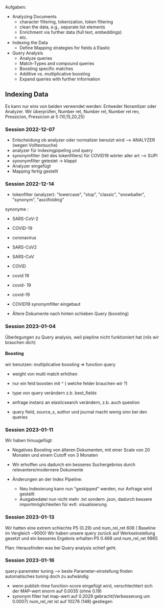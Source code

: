 Aufgaben:

- Analyzing Documents
     - character filtering, tokenization, token filtering
     - clean the data, e.g., separate list elements
     - Enrichment via further data (full text, embeddings)
     - etc.
- Indexing the Data
     - Define Mapping strategies for fields à Elastic
- Query Analysis
     - Analyze queries
     - Match-Types and compound queries
     - Boosting specific matches
     - Additive vs. multiplicative boosting
     - Expand queries with further information


## Indexing Data
Es kann nur eins von beiden verwendet werden: Entweder Noramlizer oder Analyzer.
Wir überprüfen, Number ret, Number rel, Number rel rev, Pressicion, Pressicion at 5 (10,15,20,25)

### Session 2022-12-07

- Entscheidung ob analyzer oder normalizer benutzt wird --> ANALYZER (wegen Volltextsuche)
- analyzer für indexingpipeling und query 
- synonymfilter (teil des tokenfilters) für COVID19 wörter aller art --> SUPI
- synonymfilter getestet -> klappt
- Analyzer eingefügt
- Mapping fertig gestellt


### Session 2022-12-14

- tokenfilter (analyzer): "lowercase", "stop", "classic", "snowballer", "synonym", "asciifolding"
    
synonyme : 
- SARS-CoV-2
- COVID-19
- coronavirus
- SARS-CoV2
- SARS-CoV
- COVID
- covid 19
- covid- 19
- covid-19

- COVID19 synonymfilter eingebaut
- Ältere Dokumente nach hinten schieben Query (boosting)

### Session 2023-01-04

Überlegungen zu Query analysis, weil piepline nicht funktioniert hat (nils wir brauchen dich)

#### Boosting 
wir benutzen: multiplicative boosting => function query 

- weight von multi match erhöhen 
- nur ein feld boosten mit ^ ( welche felder brauchen wir ?)
- type von query verändern z.b. best_fields

- anfrage instanz an elasticsearch verändern, z.b. auch question 
- query field, source_x, author und journal macht wenig sinn bei den queries

### Session 2023-01-11
Wir haben hinuugefügt:

- Negatives Boosting von älteren Dokumenten, mit einer Scale von 20 Monaten und einem Cutoff von 3 Monaten
- Wir erhoffen uns dadurch ein besseres Suchergebniss durch relevantere/modernere Dokumente

- Änderungen an der Index Pipeline:
     - Neu Indexierung kann nun "geskipped" werden, nur Anfrage wird gestellt
     - Ausgabedatei nun nicht mehr .txt sondern .json, dadurch bessere importmöglichkeiten für evtl. visualisierung 
 
 ### Session 2023-01-13
 
 Wir hatten eine extrem schlechte P5 (0.29) und num_rel_ret 608 ( Baseline im Vergleich ~9000)
 Wir haben unsere query zurück auf Werkseinstellung gesetzt und ein besseres Ergebnis erhalten P5 0.468 und num_rel_ret 9965
 
 Plan: Herausfinden was bei Query analysis schief geht.
 
 ### Session 2023-01-16
 
 query-parameter tuning --> beste Parameter-einstellung finden 
 automatisches tuning doch zu aufwändig
 - wenn publish-time function-score eingefügt wird, verschlechtert sich der MAP-wert enorm auf 0.0035 (ohne 0.19)
 - synonym filter hat map-wert auf 0.2029 gebracht(Verbesserung um 0.0007) num_rel_ret ist auf 10276 (148) gestiegen 
 
